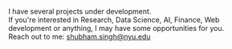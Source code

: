 I have several projects under development. <br>
If you're interested in Research, Data Science, AI, Finance, Web development or anything, I may have some opportunities for you. <br>
Reach out to me: shubham.singh@nyu.edu
